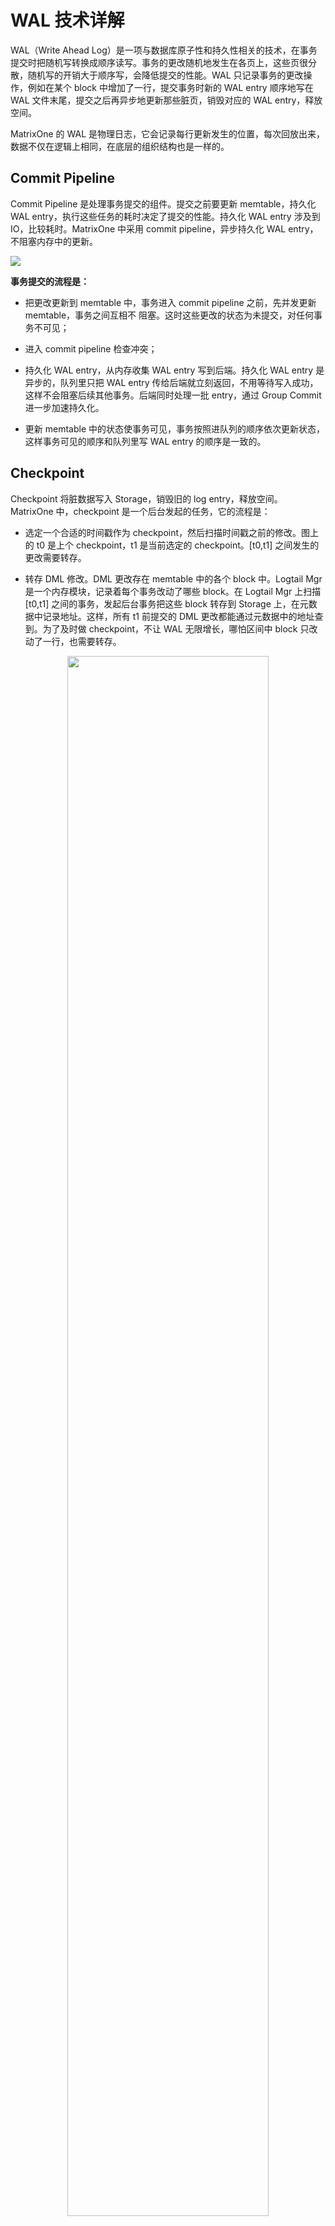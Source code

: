 # WAL 技术详解

WAL（Write Ahead Log）是一项与数据库原子性和持久性相关的技术，在事务提交时把随机写转换成顺序读写。事务的更改随机地发生在各页上，这些页很分散，随机写的开销大于顺序写，会降低提交的性能。WAL 只记录事务的更改操作，例如在某个 block 中增加了一行，提交事务时新的 WAL entry 顺序地写在 WAL 文件末尾，提交之后再异步地更新那些脏页，销毁对应的 WAL entry，释放空间。

MatrixOne 的 WAL 是物理日志，它会记录每行更新发生的位置，每次回放出来，数据不仅在逻辑上相同，在底层的组织结构也是一样的。

## Commit Pipeline

Commit Pipeline 是处理事务提交的组件。提交之前要更新 memtable，持久化 WAL entry，执行这些任务的耗时决定了提交的性能。持久化 WAL entry 涉及到 IO，比较耗时。MatrixOne 中采用 commit pipeline，异步持久化 WAL entry，不阻塞内存中的更新。

![](https://community-shared-data-1308875761.cos.ap-beijing.myqcloud.com/artwork/docs/overview/architecture/wal_Commit_Pipeline.png)

**事务提交的流程是：**

- 把更改更新到 memtable 中，事务进入 commit pipeline 之前，先并发更新 memtable，事务之间互相不
阻塞。这时这些更改的状态为未提交，对任何事务不可见；

- 进入 commit pipeline 检查冲突；

- 持久化 WAL entry，从内存收集 WAL entry 写到后端。持久化 WAL entry 是异步的，队列里只把 WAL entry 传给后端就立刻返回，不用等待写入成功，这样不会阻塞后续其他事务。后端同时处理一批 entry，通过 Group Commit 进一步加速持久化。

- 更新 memtable 中的状态使事务可见，事务按照进队列的顺序依次更新状态，这样事务可见的顺序和队列里写 WAL entry 的顺序是一致的。

## Checkpoint

Checkpoint 将脏数据写入 Storage，销毁旧的 log entry，释放空间。MatrixOne 中，checkpoint 是一个后台发起的任务，它的流程是：

- 选定一个合适的时间戳作为 checkpoint，然后扫描时间戳之前的修改。图上的 t0 是上个 checkpoint，t1 是当前选定的 checkpoint。[t0,t1] 之间发生的更改需要转存。

- 转存 DML 修改。DML 更改存在 memtable 中的各个 block 中。Logtail Mgr 是一个内存模块，记录着每个事务改动了哪些 block。在 Logtail Mgr 上扫描 [t0,t1] 之间的事务，发起后台事务把这些 block 转存到 Storage 上，在元数据中记录地址。这样，所有 t1 前提交的 DML 更改都能通过元数据中的地址查到。为了及时做 checkpoint，不让 WAL 无限增长，哪怕区间中 block 只改动了一行，也需要转存。

<div align="center">
<img src=https://community-shared-data-1308875761.cos.ap-beijing.myqcloud.com/artwork/docs/overview/architecture/wal_Checkpoint1.png width=80% heigth=80%/>
</div>

- 扫描 Catalog 转存 DDL 和元数据更改。Catalog 是一棵树，记录了所有的 DDL 和元数据信息，树上的每个节点都会记录更改发生的时间戳。扫描时收集所有落在 [t0,t1] 之间的更改。

<div align="center">
<img src=https://community-shared-data-1308875761.cos.ap-beijing.myqcloud.com/artwork/docs/overview/architecture/wal_Checkpoint2.png width=80% heigth=80%/>
</div>

- 销毁旧的 WAL entry。Logtail Mgr 中存了每个事务对应的 LSN。根据时间戳，找到 t1 前最后一个事务，然后通知 Log Backend 清理这个事务的 LSN 之前的所有日志。

## Log Backend

MatrixOne 的 WAL 能写在各种 Log Backend 中。最初的 Log Backend 基于本地文件系统。为了分布式特性，我们自研了高可靠低延迟 Log Service 作为新的 Log Backend。我们为适配不同的 log backend，抽象出一个虚拟的 backend, 通过一些很轻量的 driver 开发，对接不同的 backend。

**Driver 需要适配出这些接口：**

- Append，提交事务时异步地写入 log entry：

```
Append(entry) (Lsn, error)
```

- Read，重启时批量读取 log entry：

```
Read(Lsn, maxSize) (entry, Lsn, error)
```

- Truncate 接口会销毁 LSN 前的所有 log entry，释放空间：

```
Truncate(lsn Lsn) error
```

## Group Commit

Group Commit 可以加速持久化 log entry。持久化 log entry 涉及到 IO，非常耗时，经常是提交的瓶颈。为了降低延迟，批量向 Log Backend 中写入 log entry。比如，在文件系统中 fsync 耗时很久。如果每条 entry 都 fsync，会耗费大量时间。基于文件系统的 Log Backend 中，多个 entry 写完后统一只做一次 fsync，这些 entry 刷盘的时间成本之和近似一条 entry 刷盘的时间。

![](https://community-shared-data-1308875761.cos.ap-beijing.myqcloud.com/artwork/docs/overview/architecture/wal_Group_Commit.png)

Log Service 中支持并发写入，各条 entry 刷盘的时间可以重叠，这也能缩短写 entry 的总时间，提高了提交的并发。

## 处理 Log Backend 的乱序 LSN

为了加速，向 Log Backend 并发写入 entry，写入成功的顺序和发出请求的顺序不一致，导致 Log Backend 中产生的 LSN 和上层传给 Driver 的逻辑 LSN 不一致。Truncate 和重启的时候要处理这些乱序 LSN。为了保证 Log Backend 中的 LSN 基本有序，乱序的跨度不要太大，维持了一个逻辑 LSN 的窗口，如果有很早的 log entry 正在写入还未成功，会停止向 Log Backend 写入新的 entry。例如，如果窗口的长度是 7，图中的 LSN 为 13 的 entry 还未返回，就会阻塞住 LSN 大于等于 20 的 entry。

![](https://community-shared-data-1308875761.cos.ap-beijing.myqcloud.com/artwork/docs/overview/architecture/wal_Log_Backend.png)

Log Backend 中通过 truncate 操作销毁日志，销毁指定 LSN 之前的所有 entry。这个 LSN 之前的 entry 所对应的逻辑 LSN 都要小于逻辑 truncate 点。比如图中逻辑 truncate 到 7，这条 entry 对应 Log Backend 中的 11，但是 Log Backend 中 5，6，7，10 对应的逻辑 LSN 都大于 7，不能被 truncate。Log Backend 只能 truncate 4。

重启时，会跳过开始和末尾那些不连续的 entry。比如图上的 Log Backend 写到 14 时，整个机器断电了，重启时会根据上次的 truncate 信息过滤掉开头 8，9，11。等读完所有的 entry 发现 6，14 的逻辑 LSN 和其他的 entry 不连续，就丢弃末尾的 6 和 14。

## MatrixOne 中 WAL 的具体格式

每个写事务对应一条 log entry，由 LSN，Transaction Context 和多个 Command 组成。

```
+---------------------------------------------------------+
|                  Transaction Entry                      |
+-----+---------------------+-----------+-----------+-   -+
| LSN | Transaction Context | Command-1 | Command-2 | ... |
+-----+---------------------+-----------+-----------+-   -+
```

**LSN**：每条 log entry 对应一个 LSN。LSN 连续递增，在做 checkpoint 时用来删除 entry。

**Transaction Context**：记录事务信息

- StartTS 为事务开始的时间戳。
- CommitTS 为结束的时间戳。
- Memo 记录事务更改了哪些地方的数据。重启的时候，会把这些信息恢复到 Logtail Mgr 里，做 checkpoint 要用到这些信息。

```
+---------------------------+
|   Transaction Context     |
+---------+----------+------+
| StartTS | CommitTS | Memo |
+---------+----------+------+
```

**Transaction Commands**：事务中每种写操作对应一个或多个 command。log entry 会记录事务中所有的 command。

| Operator           | Command           |
| :----------------- | :---------------- |
| DDL                | Update Catalog    |
| Insert             | Update Catalog    |
|                    | Append            |
| Delete             | Delete            |
| Compact&Merge      | Update Catalog    |

- Operators：MatrixOne 中 DN 负责提交事务，向 Log Backend 中写 log entry，做 checkpoint。DN 支持建库，删库，建表，删表，更新表结构，插入，删除，同时后台会自动触发排序。更新操作被拆分成插入和删除。

    - DDL  
    DDL 包括建库，删库，建表，删表，更新表结构。DN 在 Catalog 里记录了表和库的信息。内存里的 Catalog 是一棵树，每个结点是一条 catalog entry。catalog entry 有 4 类，database，table，segment 和 block，其中 segment 和 block 是元数据，在插入数据和后台排序的时候会变更。每条 database entry 对应一个库，每条 table entry 对应一张表。每个 DDL 操作对应一条 database/table entry，在 entry 里记录成 Update Catalog Command。

    - Insert  
    新插入的数据记录在 Append Command 中。DN 中的数据记录在 block 中，多个 block 组成一个 segment。如果 DN 中没有足够的 block 或 segment 记录新插入的数据，就会新建一个。这些变化记录在 Update Catalog Command 中。大事务中，由 CN 直接把数据写入 S3，DN 只提交元数据。这样，Append Command 中的数据不会很大。
  
    - Delete  
    DN 记录 Delete 发生的行号。读取时，先读所有插入过的数据，然后再减去这些行。事务中，同一个 block 上所有的删除合并起来，对应一个 Delete Command。

    - Compact & Merge  
    DN 后台发起事务，把内存里的数据转存到 s3 上。把 S3 上的数据按主键排序，方便读的时候过滤。compact 发生在一个 block 上，compact 之后 block 内的数据是有序的。merge 发生在 segment 里，会涉及多个 block，merge 之后整个 segment 内有序。compact/merge 前后的数据不变，只改变元数据，删除旧的 block/segment，创建新的 block/segment。每次删除/创建对应一条 Update Catalog Command。

- Commands

<div>&nbsp&nbsp&nbsp1. &nbspUpdate Catalog</div>

Catalog 从上到下每层分别是 database，table，segment 和 block。一条 Updata Catalog Command 对应一条 Catalog Entry。每次 ddl 或者跟新元数据对应一条 Update Catalog Command。Update Catalog Command 包含 Dest 和 EntryNode。

```
+-------------------+
|   Update Catalog  |
+-------+-----------+
| Dest  | EntryNode |
+-------+-----------+
```

Dest 是这条 Command 作用的位置，记录了对应结点和他的祖先结点的 id。重启的时候会通过 Dest，在 Catalog 上定位到操作的位置。

| Type               | Dest                                |
| :------------------|:------------------------------------------|
| Update Database    | database id                               |
| Update Table       | database id,table id                      |
| Update Segment     | database id,table id,segment id           |
| Update Block       | atabase id,table id,segment id,block id   |

EntryNode 记录了 entry 的创建时间和删除时间。如果 entry 没被删除，删除时间为 0。如果当前事务正在创建或者删除，对应的时间为 UncommitTS。

```
+-------------------+
|    Entry Node     |
+---------+---------+
| Create@ | Delete@ |
+---------+---------+
```

对于 segment 和 block，Entry Node 还记录了 metaLoc，deltaLoc，分别是数据和删除记录在 S3 上的地址。

```
 +----------------------------------------+
 |               Entry Node               |
 +---------+---------+---------+----------+
 | Create@ | Delete@ | metaLoc | deltaLoc |
 +---------+---------+---------+----------+
```

对于 table，Entry Node 还记录了表结构 schema。

```
 +----------------------------+
 |         Entry Node         |
 +---------+---------+--------+
 | Create@ | Delete@ | schema |
 +---------+---------+--------+
```

<div>&nbsp&nbsp&nbsp2. &nbspAppend</div>

Append Command 中记录了插入的数据和和这些数据的位置。

```
+-------------------------------------------+
|             Append Command                |
+--------------+--------------+-   -+-------+
| AppendInfo-1 | AppendInfo-2 | ... | Batch |
+--------------+--------------+-   -+-------+
```

- Batch 是插入的数据。

- AppendInfo  
 一个 Append Data Command 中的数据可能跨多个 block。每个 block 对应一个 Append Info，记录了数据在 Command 的 Batch 中的位置 pointer to data，还有数据在 block 中的位置 destination。

```
+------------------------------------------------------------------------------+
|                              AppendInfo                                      |
+-----------------+------------------------------------------------------------+
| pointer to data |                     destination                            |
+--------+--------+-------+----------+------------+----------+--------+--------+
| offset | length | db id | table id | segment id | block id | offset | length |
+--------+--------+-------+----------+------------+----------+--------+--------+
```

<div>&nbsp&nbsp&nbsp3. &nbspDelete Command</div>

每个 Delete Command 只包含一个 block 中的删除。

```
+---------------------------+
|      Delete Command       |
+-------------+-------------+
| Destination | Delete Mask |
+-------------+-------------+
```

- Destination 记录 Delete 发生在哪个 Block 上。
- Delete Mask 记录删除掉的行号。
